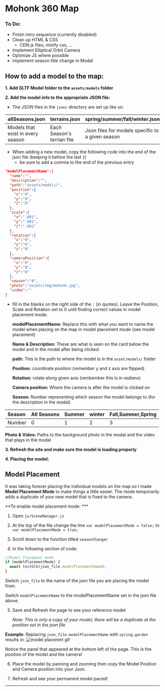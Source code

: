 # Mohonk 360 Map

### To Do:

* Finish intro sequence (currently disabled)
* Clean up HTML & CSS
  * CDN js files, minify css, ...
* Implement Elliptical Orbit Camera
* Optimize JS where possible
* implement season title change in Modal

## How to add a model to the map:

**1. Add GLTF Model folder to the `assets/models` folder**

**2. Add the model info to the appropriate JSON file:**

* The JSON files in the `json/` directory are set up like so:

| allSeasons.json | terrains.json | spring/summer/fall/winter.json |
| :------------- | :------------- | :------------- |
| Models that exist in every season | Each Season's terrian file| Json files for models specific to a given season |

* When adding a new model, copy the following code into the end of the json file (keeping it before the last `}`)
  * be sure to add a comma to the end of the previous entry

~~~json
"modelPlacementName":{
  "name":"",
  "description":"",
  "path":"assets/models/",
  "position":{
    "x":"0",
    "y":"0",
    "z":"0"
  },
  "scale":{
    "x":".001",
    "y":".001",
    "z":".001"
  },
  "rotation":{
    "x":"0",
    "y":"0",
    "z":"0"
  },
  "cameraPosition":{
    "x":"0",
    "y":"0",
    "z":"0"
  },
  "season":"0",
  "photo":"assets/img/mohonk.jpg",
  "video":""
}
~~~

* fill in the blanks on the right side of the `:` (in quotes). Leave the Position, Scale and Rotation set to 0 until finding correct values in model placement mode.

  **modelPlacementName:** Replace this with what you want to name the model when placing on the map in model placement mode (see model placement)

  **Name & Description:** These are what is seen on the card below the model and in the modal after being clicked.

  **path:** This is the path to where the model is in the `asset/models/` folder

  **Position:** coordinate position (remember y and z axis are flipped)

  **Rotation:** rotate along given axis (rembember this is in *radians*)

  **Camera position:** Where the camera is after the model is clicked on

  **Season:** Number representing which season the model belongs to (for the description in the modal)

| Season | All Seasons    | Summer | winter | Fall,Summer,Spring |
| :------------- | :------------- | :------------- | :------------- | :------------- |
| Number     | 0      | 1 | 2 | 3 |

  **Photo & Video:** Paths to the background photo in the modal and the video that plays in the modal

**3. Refresh the site and make sure the model is loading properly**`

**4. Placing the model:**

## Model Placement

It was taking forever placing the individual models on the map so I made **Model Placement Mode** to make things a little easier. The mode temporarily adds a duplicate of your new model that is fixed to the camera.

**To enable model placement mode: ***

1. Open `js/SceneManager.js`

2. At the top of the file change the line `var modelPlacementMode = false;` to `var modelPlacementMode = true;`

3. Scroll down to the function titled `seasonChanger`

4. In the following section of code:
  ~~~js
  //Model Placement mode
  if (modelPlacementMode) {
    await testGlb(json_file.modelPlacementName);
  }
  ~~~

  Switch `json_file` to the name of the json file you are placing the model from.

  Switch `modelPlacementName` to the modelPlacementName set in the json file above.

5. Save and Refresh the page to see your reference model

   *Note: This is only a copy of your model, there will be a duplicate at the position set in the json file*

  **Example:**
  Replacing `json_file.modelPlacementName` with `spring.garden` results in:
  ![model placemnt gif](https://lh3.googleusercontent.com/FR6s6QsJLOGbQHN_76CbC9xiueQcMZ4oN_tYUDfA6J_54dJdTkqiFqTHLkpHK2MLIupYlOc5vqHxDtJHTxtq3QZ-DLkLEEiYr1U_tVJXChrl_5Y0oE5ePdA_z_xC2IdLWmM3jw2LUDs=w2400)

  Notice the panel that appeared at the bottom left of the page. This is the position of the model and the camera!

6. Place the model by panning and zooming then copy the Model Position and Camera position into your Json.

7. Refresh and see your permanent model paced!


****

